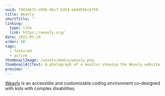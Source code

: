 ```yaml
---
uuid: fb834b71-c94b-4bc7-b354-abdd556cbf58
title: Weavly
shortTitle: ''
linking:
  type: link
  link: https://weavly.org/
date: 2021-05-16
order: 60
tags:
  - featured
  - active
thumbnailImage: /assets/media/weavly.png
thumbnailAltText: A photograph of a monitor showing the Weavly website
preview: ''
---
```

[Weavly](https://weavly.org/) is an accessible and customizable coding environment co-designed with kids with complex disabilities.
